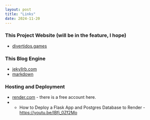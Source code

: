 ```yaml
---
layout: post
title: "Links"
date: 2024-11-20
---
```


### This Project Website (will be in the feature, I hope)
* [divertidos.games](http://www.divertidos.games/)


### This Blog Engine
* [jekyllrb.com](https://jekyllrb.com/docs/)
* [markdown](https://daringfireball.net/projects/markdown/basics)


### Hosting and Deployment
* [render.com](https://dashboard.render.com/) - there is a free account here.
* * How to Deploy a Flask App and Postgres Database to Render - https://youtu.be/IBfj_0Zf2Mo
